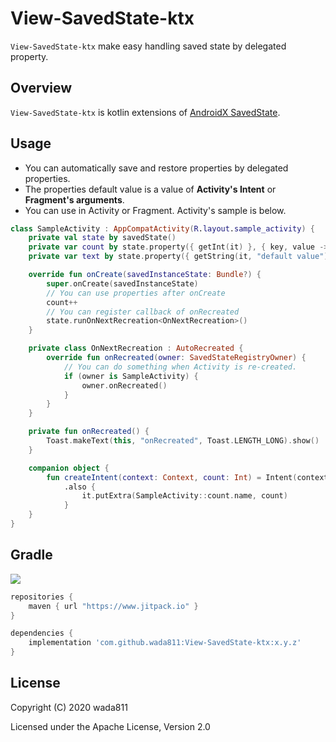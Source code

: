 View-SavedState-ktx
=====

`View-SavedState-ktx` make easy handling saved state by delegated property.

## Overview

`View-SavedState-ktx` is kotlin extensions of [AndroidX SavedState](https://developer.android.com/jetpack/androidx/releases/savedstate).

## Usage

- You can automatically save and restore properties by delegated properties.
- The properties default value is a value of **Activity's Intent** or **Fragment's arguments**.
- You can use in Activity or Fragment. Activity's sample is below.

```kotlin
class SampleActivity : AppCompatActivity(R.layout.sample_activity) {
    private val state by savedState()
    private var count by state.property({ getInt(it) }, { key, value -> putInt(key, value) })
    private var text by state.property({ getString(it, "default value") }, { key, value -> putString(key, value) })

    override fun onCreate(savedInstanceState: Bundle?) {
        super.onCreate(savedInstanceState)
        // You can use properties after onCreate
        count++
        // You can register callback of onRecreated
        state.runOnNextRecreation<OnNextRecreation>()
    }

    private class OnNextRecreation : AutoRecreated {
        override fun onRecreated(owner: SavedStateRegistryOwner) {
            // You can do something when Activity is re-created.
            if (owner is SampleActivity) {
                owner.onRecreated()
            }
        }
    }

    private fun onRecreated() {
        Toast.makeText(this, "onRecreated", Toast.LENGTH_LONG).show()
    }

    companion object {
        fun createIntent(context: Context, count: Int) = Intent(context, SampleActivity::class.java)
            .also {
                it.putExtra(SampleActivity::count.name, count)
            }
    }
}
```

## Gradle

[![](https://jitpack.io/v/wada811/View-SavedState-ktx.svg)](https://jitpack.io/#wada811/View-SavedState-ktx)

```groovy
repositories {
    maven { url "https://www.jitpack.io" }
}

dependencies {
    implementation 'com.github.wada811:View-SavedState-ktx:x.y.z'
}
```

## License

Copyright (C) 2020 wada811

Licensed under the Apache License, Version 2.0